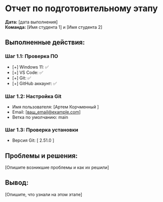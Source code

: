 # Отчет по подготовительному этапу

**Дата:** [дата выполнения]  
**Команда:** [Имя студента 1] и [Имя студента 2]

## Выполненные действия:

### Шаг 1.1: Проверка ПО
- [+] Windows 11: ✅
- [+] VS Code: ✅ 
- [+] Git: ✅
- [+] GitHub аккаунт: ✅

### Шаг 1.2: Настройка Git
- Имя пользователя: [Артем Корчменный ]
- Email: [ваш_email@example.com]
- Ветка по умолчанию: main

### Шаг 1.3: Проверка установки
- Версия Git: [ 2.51.0 ]

## Проблемы и решения:
[Опишите возникшие проблемы и как их решили]

## Вывод:
[Опишите, что узнали на этом этапе]